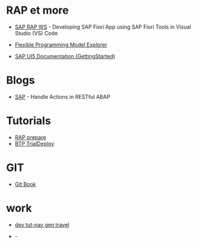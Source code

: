 # RAP et more

- [SAP RAP WS](https://blogs.sap.com/2020/07/16/developing-sap-fiori-app-using-sap-fiori-tools-in-visual-studio-code/) - Developing SAP Fiori App using SAP Fiori Tools in Visual Studio (VS) Code

- [Flexible Programming Model Explorer](https://sapui5.hana.ondemand.com/test-resources/sap/fe/core/fpmExplorer/index.html) 
- [SAP UI5 Documentation (GettingStarted)](https://sapui5.hana.ondemand.com/#/topic/8b49fc198bf04b2d9800fc37fecbb218)

# Blogs 
- [SAP](https://blogs.sap.com/2019/04/25/handle-actions-in-restful-abap/) - Handle Actions in RESTful ABAP


# Tutorials

- [RAP prepare](https://developers.sap.com/tutorials/fiori-tools-rap-prepare-service.html)
- [BTP TrialDeploy](https://developers.sap.com/tutorials/abap-environment-deploy-cf-production.html)

# GIT
-  [Git Book](https://git-scm.com/book/en/v2)



# work

- [dev tut-nav gen travel](https://developers.sap.com/tutorial-navigator.html?tag=programming-tool%3Aabap-development)



- []( ) - 
